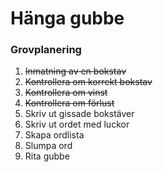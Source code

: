 # Hänga gubbe

### Grovplanering

1. ~~Inmatning av en bokstav~~
2. ~~Kontrollera om korrekt bokstav~~
3. ~~Kontrollera om vinst~~
4. ~~Kontrollera om förlust~~
5. Skriv ut gissade bokstäver
6. Skriv ut ordet med luckor
7. Skapa ordlista
8. Slumpa ord
9. Rita gubbe


